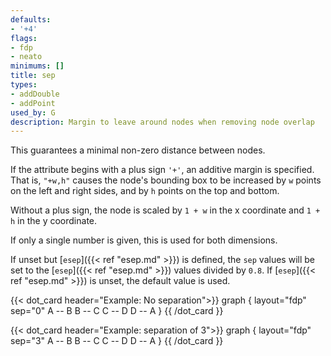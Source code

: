 ```yaml
---
defaults:
- '+4'
flags:
- fdp
- neato
minimums: []
title: sep
types:
- addDouble
- addPoint
used_by: G
description: Margin to leave around nodes when removing node overlap
---
```


This guarantees a minimal non-zero distance between nodes.

If the attribute begins with a plus sign `'+'`, an additive margin is
specified. That is, `"+w,h"` causes the node's bounding box to be increased by
`w` points on the left and right sides, and by `h` points on the top and bottom.

Without a plus sign, the node is scaled by `1 + w` in the x coordinate and
`1 + h` in the y coordinate.

If only a single number is given, this is used for both dimensions.

If unset but [`esep`]({{< ref "esep.md" >}}) is defined, the `sep` values will be set to the
[`esep`]({{< ref "esep.md" >}}) values divided by `0.8`. If [`esep`]({{< ref "esep.md" >}}) is unset, the
default value is used.

{{< dot_card header="Example: No separation">}}
graph {
    layout="fdp"
    sep="0"
    A -- B
    B -- C
    C -- D
    D -- A
}
{{ /dot_card }}

{{< dot_card header="Example: separation of 3">}}
graph {
    layout="fdp"
    sep="3"
    A -- B
    B -- C
    C -- D
    D -- A
}
{{ /dot_card }}
